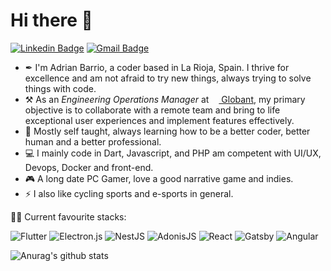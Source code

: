 # Hi there 👋

[![Linkedin Badge](https://img.shields.io/badge/-LinkedIn-blue?style=flat-square&logo=Linkedin&logoColor=white&link=https://www.linkedin.com/in/adrianbarrio/)](https://www.linkedin.com/in/adrianbarrio/)
[![Gmail Badge](https://img.shields.io/badge/-Gmail-c14438?style=flat-square&logo=Gmail&logoColor=white&link=mailto:info@statickidz.com)](mailto:info@statickidz.com/)

- ✒ I'm Adrian Barrio, a coder based in La Rioja, Spain. I thrive for excellence and am not afraid to try new things, always trying to solve things with code.
- ⚒ As an _Engineering Operations Manager_ at [<img height="12" src="https://i.imgur.com/rbv2ozD.png"> Globant](https://globant.com), my primary objective is to collaborate with a remote team and bring to life exceptional user experiences and implement features effectively.
- 🌱 Mostly self taught, always learning how to be a better coder, better human and a better professional.
- 💻 I mainly code in Dart, Javascript, and PHP am competent with UI/UX, Devops, Docker and front-end.
- 🎮 A long date PC Gamer, love a good narrative game and indies.
- ⚡ I also like cycling sports and e-sports in general.

🐱‍👤 Current favourite stacks:

![Flutter](https://img.shields.io/badge/Flutter-%2302569B.svg?style=for-the-badge&logo=Flutter&logoColor=white)
![Electron.js](https://img.shields.io/badge/Electron-191970?style=for-the-badge&logo=Electron&logoColor=white)
![NestJS](https://img.shields.io/badge/nestjs-%23E0234E.svg?style=for-the-badge&logo=nestjs&logoColor=white)
![AdonisJS](https://img.shields.io/badge/adonisjs-%23220052.svg?style=for-the-badge&logo=adonisjs&logoColor=white)
![React](https://img.shields.io/badge/react-%2320232a.svg?style=for-the-badge&logo=react&logoColor=%2361DAFB)
![Gatsby](https://img.shields.io/badge/Gatsby-%23663399.svg?style=for-the-badge&logo=gatsby&logoColor=white)
![Angular](https://img.shields.io/badge/angular-%23DD0031.svg?style=for-the-badge&logo=angular&logoColor=white)

![Anurag's github stats](https://github-readme-stats.vercel.app/api?username=statickidz&count_private=true&theme=highcontrast)
